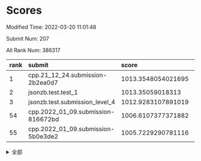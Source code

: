 # Scores

Modified Time: 2022-03-20 11:01:48

Submit Num: 207

All Rank Num: 386317

| rank |               submit               |       score        |       sigma        | pk_num |
| :--- | :--------------------------------- | :----------------- | :----------------- | :----- |
| 1    | cpp.21_12_24.submission-2b2ea0d7   | 1013.3548054021695 | 0.8248354428639342 | 7468   |
| 2    | jsonzb.test.test_1                 | 1013.35059018313   | 0.8283265380599472 | 7460   |
| 3    | jsonzb.test.submission_level_4     | 1012.9283107891019 | 0.8154798489978704 | 7462   |
| 54   | cpp.2022_01_09.submission-816672bd | 1006.6107377371882 | 0.7441916224235453 | 7466   |
| 55   | cpp.2022_01_09.submission-5b0e3de2 | 1005.7229290781116 | 0.7214067821215905 | 7471   |


<details>
<summary>全部</summary>

| rank |                 submit                 |       score        |       sigma        | pk_num |
| :--- | :------------------------------------- | :----------------- | :----------------- | :----- |
| 1    | cpp.21_12_24.submission-2b2ea0d7       | 1013.3548054021695 | 0.8248354428639342 | 7468   |
| 2    | jsonzb.test.test_1                     | 1013.35059018313   | 0.8283265380599472 | 7460   |
| 3    | jsonzb.test.submission_level_4         | 1012.9283107891019 | 0.8154798489978704 | 7462   |
| 4    | gobigger.level_3.submission_level_3_14 | 1012.026722939447  | 0.809200734270595  | 7463   |
| 5    | gobigger.level_3.submission_level_3_20 | 1011.6694888367008 | 0.7793289183929133 | 7466   |
| 6    | gobigger.level_3.submission_level_3_9  | 1011.3084026510675 | 0.7627350056658039 | 7463   |
| 7    | gobigger.level_3.submission_level_3_12 | 1010.8996195052131 | 0.7721160606482872 | 7464   |
| 8    | gobigger.level_3.submission_level_3_10 | 1010.7601844325466 | 0.7850552472185113 | 7469   |
| 9    | gobigger.level_3.submission_level_3_39 | 1010.7173917461329 | 0.7665281883869985 | 7467   |
| 10   | gobigger.level_3.submission_level_3_44 | 1010.7088015113735 | 0.7445991718178535 | 7466   |
| 11   | gobigger.level_3.submission_level_3_33 | 1010.6324849317123 | 0.7346332787952103 | 7468   |
| 12   | gobigger.level_3.submission_level_3_11 | 1010.6138017290641 | 0.7648548971909257 | 7460   |
| 13   | gobigger.level_3.submission_level_3_49 | 1010.4409343323977 | 0.761635370205115  | 7466   |
| 14   | gobigger.level_3.submission_level_3_1  | 1010.4063085573179 | 0.7705677163110166 | 7467   |
| 15   | gobigger.level_3.submission_level_3_6  | 1010.367708160705  | 0.7531157987714951 | 7463   |
| 16   | gobigger.level_3.submission_level_3_37 | 1010.2960823701537 | 0.7607432501384951 | 7474   |
| 17   | gobigger.level_3.submission_level_3_40 | 1010.2624172355629 | 0.7702032198282844 | 7464   |
| 18   | gobigger.level_3.submission_level_3_17 | 1010.2229367778245 | 0.7550053001054103 | 7463   |
| 19   | gobigger.level_3.submission_level_3_36 | 1010.1972017892618 | 0.7651965152101661 | 7468   |
| 20   | gobigger.level_3.submission_level_3_13 | 1010.1071810753539 | 0.7739995783544842 | 7463   |
| 21   | gobigger.level_3.submission_level_3_38 | 1010.0724985804281 | 0.7592991192108334 | 7463   |
| 22   | gobigger.level_3.submission_level_3_35 | 1010.0548755533543 | 0.775203838796658  | 7466   |
| 23   | gobigger.level_3.submission_level_3_19 | 1010.042169922643  | 0.7565779851925074 | 7463   |
| 24   | gobigger.level_3.submission_level_3_22 | 1009.9806289659662 | 0.7642069985126791 | 7468   |
| 25   | gobigger.level_3.submission_level_3_18 | 1009.9077346802048 | 0.7472227514662168 | 7468   |
| 26   | gobigger.level_3.submission_level_3_4  | 1009.9061860454535 | 0.7578830933852131 | 7471   |
| 27   | gobigger.level_3.submission_level_3_21 | 1009.8800026195568 | 0.7701861085970595 | 7468   |
| 28   | gobigger.level_3.submission_level_3_45 | 1009.8780143857484 | 0.7602718144966333 | 7463   |
| 29   | gobigger.level_3.submission_level_3_0  | 1009.8418533603693 | 0.7459851064451051 | 7464   |
| 30   | gobigger.level_3.submission_level_3_25 | 1009.828844170432  | 0.7589850551331933 | 7468   |
| 31   | gobigger.level_3.submission_level_3_31 | 1009.7889981760694 | 0.7438338165150502 | 7462   |
| 32   | gobigger.level_3.submission_level_3_7  | 1009.7259983050635 | 0.7417038337384574 | 7460   |
| 33   | gobigger.level_3.submission_level_3_26 | 1009.6701271772884 | 0.7398960297510573 | 7469   |
| 34   | gobigger.level_3.submission_level_3_30 | 1009.6140393706993 | 0.7470865524513572 | 7460   |
| 35   | gobigger.level_3.submission_level_3_24 | 1009.6030352067022 | 0.7500701816496981 | 7466   |
| 36   | gobigger.level_3.submission_level_3_2  | 1009.5774000220184 | 0.7619375599219893 | 7465   |
| 37   | gobigger.level_3.submission_level_3_28 | 1009.546122060504  | 0.763702381875959  | 7468   |
| 38   | gobigger.level_3.submission_level_3_3  | 1009.5434877710901 | 0.7337274596526484 | 7468   |
| 39   | gobigger.level_3.submission_level_3_42 | 1009.4953346414072 | 0.752726136378833  | 7467   |
| 40   | gobigger.level_3.submission_level_3_48 | 1009.4879983321135 | 0.7638536065675219 | 7462   |
| 41   | gobigger.level_3.submission_level_3_43 | 1009.4527484400817 | 0.7398206333879795 | 7464   |
| 42   | gobigger.level_3.submission_level_3_15 | 1009.449432544267  | 0.7592899380572647 | 7459   |
| 43   | gobigger.level_3.submission_level_3_29 | 1009.4225884826399 | 0.7396663999786053 | 7463   |
| 44   | gobigger.level_3.submission_level_3_23 | 1009.3317708768514 | 0.7551222617223439 | 7463   |
| 45   | gobigger.level_3.submission_level_3_5  | 1009.2272627628937 | 0.7573212850413806 | 7464   |
| 46   | gobigger.level_3.submission_level_3_32 | 1009.1247358041107 | 0.7572283376502896 | 7462   |
| 47   | gobigger.level_3.submission_level_3_47 | 1008.9367753215906 | 0.7335447774509419 | 7462   |
| 48   | gobigger.level_3.submission_level_3_8  | 1008.9331413214106 | 0.7368898288782095 | 7463   |
| 49   | gobigger.level_3.submission_level_3_27 | 1008.8966143010612 | 0.7417971742463741 | 7461   |
| 50   | gobigger.level_3.submission_level_3_34 | 1008.7813145124891 | 0.7475277258362746 | 7466   |
| 51   | gobigger.level_3.submission_level_3_46 | 1008.5946838394876 | 0.7522896989671527 | 7463   |
| 52   | gobigger.level_3.submission_level_3_16 | 1008.5536316243008 | 0.7465127676455935 | 7458   |
| 53   | gobigger.level_3.submission_level_3_41 | 1008.0070555879363 | 0.7601891635133439 | 7465   |
| 54   | cpp.2022_01_09.submission-816672bd     | 1006.6107377371882 | 0.7441916224235453 | 7466   |
| 55   | cpp.2022_01_09.submission-5b0e3de2     | 1005.7229290781116 | 0.7214067821215905 | 7471   |
| 56   | gobigger.level_1.submission_level_1_40 | 1004.9165987669478 | 0.712933731737887  | 7465   |
| 57   | gobigger.level_1.submission_level_1_37 | 1004.7243230042259 | 0.7189166349493865 | 7467   |
| 58   | gobigger.level_1.submission_level_1_4  | 1004.1430113111211 | 0.714346941649717  | 7467   |
| 59   | gobigger.level_1.submission_level_1_25 | 1004.1307693757707 | 0.714112200662929  | 7460   |
| 60   | gobigger.level_1.submission_level_1_46 | 1004.1161048535886 | 0.7247184252842529 | 7465   |
| 61   | gobigger.level_1.submission_level_1_29 | 1004.0907926803245 | 0.7321219299433624 | 7465   |
| 62   | gobigger.level_1.submission_level_1_20 | 1003.9705035593284 | 0.7235064438582107 | 7467   |
| 63   | gobigger.level_1.submission_level_1_35 | 1003.9517331403366 | 0.7239629642293406 | 7465   |
| 64   | gobigger.level_1.submission_level_1_31 | 1003.9463465531279 | 0.7071521752233274 | 7468   |
| 65   | gobigger.level_1.submission_level_1_11 | 1003.834188068665  | 0.7167499173540794 | 7464   |
| 66   | gobigger.level_1.submission_level_1_23 | 1003.7595542154986 | 0.7181818109872734 | 7465   |
| 67   | gobigger.level_1.submission_level_1_22 | 1003.7504003014465 | 0.7237923270888635 | 7464   |
| 68   | gobigger.level_1.submission_level_1_48 | 1003.6728706219421 | 0.7178661928823009 | 7461   |
| 69   | gobigger.level_1.submission_level_1_1  | 1003.6705034054919 | 0.7160185353232698 | 7461   |
| 70   | gobigger.level_1.submission_level_1_6  | 1003.6494778401759 | 0.7260002145235191 | 7472   |
| 71   | gobigger.level_1.submission_level_1_14 | 1003.6477446433523 | 0.7320433530033013 | 7464   |
| 72   | gobigger.level_1.submission_level_1_5  | 1003.6432410537186 | 0.7196287488832973 | 7460   |
| 73   | gobigger.level_1.submission_level_1_49 | 1003.5405220052767 | 0.7216700789837833 | 7469   |
| 74   | gobigger.level_1.submission_level_1_32 | 1003.5370401330388 | 0.7154055965650788 | 7465   |
| 75   | gobigger.level_1.submission_level_1_3  | 1003.5320855234572 | 0.7281339477727626 | 7468   |
| 76   | gobigger.level_1.submission_level_1_45 | 1003.5312865743739 | 0.7181201201023599 | 7466   |
| 77   | gobigger.level_1.submission_level_1_36 | 1003.5097306529534 | 0.7105102276900545 | 7462   |
| 78   | gobigger.level_1.submission_level_1_17 | 1003.5091760270308 | 0.70862484597291   | 7469   |
| 79   | gobigger.level_1.submission_level_1_19 | 1003.4595194922133 | 0.7105998121171643 | 7466   |
| 80   | gobigger.level_1.submission_level_1_27 | 1003.4417314192882 | 0.7168573484139977 | 7467   |
| 81   | gobigger.level_1.submission_level_1_13 | 1003.4112662820356 | 0.7115098228861346 | 7465   |
| 82   | gobigger.level_1.submission_level_1_38 | 1003.3591592821392 | 0.7150432533279065 | 7469   |
| 83   | gobigger.level_1.submission_level_1_8  | 1003.2860882788493 | 0.7230651929321946 | 7465   |
| 84   | gobigger.level_1.submission_level_1_43 | 1003.2045932556068 | 0.717434149014312  | 7467   |
| 85   | gobigger.level_1.submission_level_1_42 | 1003.1651372070368 | 0.7147968538739294 | 7467   |
| 86   | gobigger.level_1.submission_level_1_16 | 1003.1649266369211 | 0.7207061294869983 | 7465   |
| 87   | gobigger.level_1.submission_level_1_15 | 1003.1367803825809 | 0.7230248763075496 | 7464   |
| 88   | gobigger.level_1.submission_level_1_21 | 1003.1256141495251 | 0.7266714866874527 | 7460   |
| 89   | gobigger.level_1.submission_level_1_33 | 1003.1088606251991 | 0.7111326829113743 | 7473   |
| 90   | gobigger.level_1.submission_level_1_24 | 1003.1041930252719 | 0.7152912727269065 | 7462   |
| 91   | gobigger.level_1.submission_level_1_2  | 1003.0748993507918 | 0.7087772062090374 | 7469   |
| 92   | gobigger.level_1.submission_level_1_47 | 1003.0541107336883 | 0.701826069241677  | 7467   |
| 93   | gobigger.level_1.submission_level_1_34 | 1003.0197794965368 | 0.7196522378345245 | 7466   |
| 94   | gobigger.level_1.submission_level_1_26 | 1002.9787210193058 | 0.7216075172557859 | 7464   |
| 95   | gobigger.level_1.submission_level_1_41 | 1002.9730745296908 | 0.7154965161501469 | 7466   |
| 96   | gobigger.level_1.submission_level_1_39 | 1002.8993761064092 | 0.7108426643126081 | 7465   |
| 97   | gobigger.level_1.submission_level_1_18 | 1002.8750399104305 | 0.714940112583328  | 7469   |
| 98   | gobigger.level_1.submission_level_1_30 | 1002.7881684151657 | 0.7151700322863854 | 7464   |
| 99   | gobigger.level_1.submission_level_1_0  | 1002.7609901772869 | 0.703126200684472  | 7462   |
| 100  | gobigger.level_1.submission_level_1_12 | 1002.6344765460996 | 0.7211218143654166 | 7467   |
| 101  | gobigger.level_1.submission_level_1_9  | 1002.4061305214417 | 0.7085738663589323 | 7463   |
| 102  | gobigger.level_1.submission_level_1_28 | 1002.2574034723033 | 0.7169974550930004 | 7465   |
| 103  | gobigger.level_1.submission_level_1_10 | 1001.7099023145363 | 0.7059375586265461 | 7465   |
| 104  | gobigger.level_1.submission_level_1_7  | 1001.6021224941454 | 0.709559180042825  | 7463   |
| 105  | gobigger.level_1.submission_level_1_44 | 1001.4043628252261 | 0.7086115287223574 | 7468   |
| 106  | gobigger.random.submission_random_19   | 997.1008241220222  | 0.7091910293793563 | 7463   |
| 107  | gobigger.random.submission_random_46   | 997.0866819330934  | 0.69899908145821   | 7463   |
| 108  | gobigger.random.submission_random_45   | 997.0820371964271  | 0.6990275904119565 | 7464   |
| 109  | gobigger.random.submission_random_8    | 996.9031855164986  | 0.7043797533302921 | 7464   |
| 110  | gobigger.random.submission_random_2    | 996.900699011329   | 0.7108669271890622 | 7466   |
| 111  | gobigger.random.submission_random_48   | 996.8793303586593  | 0.7021630296335606 | 7463   |
| 112  | gobigger.random.submission_random_3    | 996.8544023597505  | 0.7042076488541927 | 7466   |
| 113  | gobigger.random.submission_random_15   | 996.7601091520903  | 0.7012062850499984 | 7464   |
| 114  | gobigger.random.submission_random_42   | 996.7493554951742  | 0.7339273073564084 | 7461   |
| 115  | gobigger.random.submission_random_1    | 996.653390686018   | 0.7094478311827943 | 7464   |
| 116  | gobigger.random.submission_random_30   | 996.5483463297481  | 0.7165075875925428 | 7463   |
| 117  | gobigger.random.submission_random_34   | 996.5416572218829  | 0.7126894524844262 | 7467   |
| 118  | gobigger.random.submission_random_7    | 996.5409841062033  | 0.7176679620333554 | 7464   |
| 119  | gobigger.random.submission_random_9    | 996.5061514117417  | 0.7163603792117048 | 7468   |
| 120  | gobigger.random.submission_random_6    | 996.4976316402223  | 0.7082838630455945 | 7461   |
| 121  | gobigger.random.submission_random_37   | 996.4738757465698  | 0.7059259703411072 | 7472   |
| 122  | gobigger.random.submission_random_28   | 996.3506254487     | 0.6960450709411626 | 7469   |
| 123  | gobigger.random.submission_random_13   | 996.3286374678011  | 0.7198046466721499 | 7463   |
| 124  | gobigger.random.submission_random_38   | 996.2424652844629  | 0.7172715616383042 | 7463   |
| 125  | gobigger.random.submission_random_36   | 996.2285774909063  | 0.7069644816288413 | 7464   |
| 126  | gobigger.random.submission_random_16   | 996.2179075024782  | 0.6999143720795928 | 7463   |
| 127  | gobigger.random.submission_random_29   | 996.2170739892077  | 0.7137874837928052 | 7469   |
| 128  | gobigger.random.submission_random_0    | 996.141775548327   | 0.7127663022962529 | 7469   |
| 129  | gobigger.random.submission_random_44   | 996.1169865389005  | 0.712580242814759  | 7466   |
| 130  | gobigger.random.submission_random_12   | 996.0273699713805  | 0.7110330969712206 | 7464   |
| 131  | gobigger.random.submission_random_17   | 996.0082733291587  | 0.698100291084935  | 7467   |
| 132  | gobigger.random.submission_random_39   | 995.9802898203895  | 0.7094681152401553 | 7465   |
| 133  | gobigger.random.submission_random_26   | 995.9184271505259  | 0.7039699345181342 | 7460   |
| 134  | gobigger.random.submission_random_23   | 995.9015675847382  | 0.7162440497203789 | 7467   |
| 135  | gobigger.random.submission_random_5    | 995.8204590224167  | 0.7114199561076051 | 7467   |
| 136  | gobigger.random.submission_random_21   | 995.8127856067581  | 0.7051872393283187 | 7466   |
| 137  | gobigger.random.submission_random_25   | 995.7954938550592  | 0.6987799763169181 | 7464   |
| 138  | gobigger.random.submission_random_4    | 995.7694007655032  | 0.7072778086410006 | 7464   |
| 139  | gobigger.random.submission_random_32   | 995.7644390468192  | 0.7012196999203578 | 7462   |
| 140  | gobigger.random.submission_random_33   | 995.7603120920339  | 0.713813714520707  | 7463   |
| 141  | gobigger.random.submission_random_49   | 995.7591861095636  | 0.7090799085180386 | 7469   |
| 142  | gobigger.random.submission_random_41   | 995.7591751565765  | 0.7150527146819098 | 7462   |
| 143  | gobigger.random.submission_random_11   | 995.7476409954985  | 0.7184171794242475 | 7464   |
| 144  | gobigger.random.submission_random_47   | 995.7365807281823  | 0.7074765991559606 | 7467   |
| 145  | gobigger.random.submission_random_20   | 995.7107507893716  | 0.6994014096903506 | 7465   |
| 146  | gobigger.random.submission_random_14   | 995.671937522345   | 0.7104647761550363 | 7468   |
| 147  | gobigger.random.submission_random_27   | 995.3858086512898  | 0.706952658153539  | 7462   |
| 148  | gobigger.random.submission_random_43   | 995.3059882691988  | 0.7246062470343337 | 7461   |
| 149  | gobigger.random.submission_random_40   | 995.2969396977186  | 0.7168734200612976 | 7460   |
| 150  | gobigger.random.submission_random_31   | 995.2163905585787  | 0.7160713822537487 | 7465   |
| 151  | gobigger.random.submission_random_22   | 995.2066971629557  | 0.7301830723216174 | 7463   |
| 152  | gobigger.random.submission_random_18   | 995.0412789571849  | 0.7097805595749892 | 7470   |
| 153  | gobigger.random.submission_random_35   | 994.8742452805211  | 0.7148525410470086 | 7466   |
| 154  | gobigger.random.submission_random_24   | 994.6096921064847  | 0.7208921696917429 | 7465   |
| 155  | gobigger.random.submission_random_10   | 994.5197903544644  | 0.7118757151779918 | 7467   |
| 156  | gobigger.level_2.submission_level_2_29 | 993.9408767890327  | 0.736637375954841  | 7468   |
| 157  | gobigger.level_2.submission_level_2_26 | 993.887152161462   | 0.7368674080425796 | 7466   |
| 158  | gobigger.level_2.submission_level_2_11 | 993.7296185528838  | 0.7298274603559992 | 7464   |
| 159  | gobigger.level_2.submission_level_2_45 | 993.48124182545    | 0.7352481097269026 | 7469   |
| 160  | gobigger.level_2.submission_level_2_21 | 993.3970679300701  | 0.7363420062452056 | 7466   |
| 161  | gobigger.level_2.submission_level_2_38 | 993.366264709787   | 0.7217398304966222 | 7468   |
| 162  | gobigger.level_2.submission_level_2_42 | 993.2108554058308  | 0.73290206506281   | 7466   |
| 163  | gobigger.level_2.submission_level_2_20 | 993.1528446636731  | 0.7373279934857666 | 7467   |
| 164  | gobigger.level_2.submission_level_2_37 | 993.1109241226599  | 0.7562244574881977 | 7459   |
| 165  | gobigger.level_2.submission_level_2_5  | 993.0734876165576  | 0.7221143168985078 | 7464   |
| 166  | gobigger.level_2.submission_level_2_40 | 993.0537635958624  | 0.7514035708545448 | 7467   |
| 167  | gobigger.level_2.submission_level_2_19 | 992.9235779580631  | 0.7685515528175402 | 7463   |
| 168  | gobigger.level_2.submission_level_2_31 | 992.7827229510751  | 0.7208684986095275 | 7459   |
| 169  | gobigger.level_2.submission_level_2_23 | 992.7225937468269  | 0.7405841574056556 | 7469   |
| 170  | gobigger.level_2.submission_level_2_30 | 992.6799489716202  | 0.7370568677726715 | 7465   |
| 171  | gobigger.level_2.submission_level_2_32 | 992.6744616050241  | 0.7514297700878434 | 7463   |
| 172  | gobigger.level_2.submission_level_2_4  | 992.565368278189   | 0.7661046041339066 | 7462   |
| 173  | gobigger.level_2.submission_level_2_0  | 992.5334168443325  | 0.7439628160293089 | 7465   |
| 174  | gobigger.level_2.submission_level_2_2  | 992.4771718469791  | 0.755825918310469  | 7464   |
| 175  | gobigger.level_2.submission_level_2_17 | 992.2873132625434  | 0.7525774468549422 | 7468   |
| 176  | gobigger.level_2.submission_level_2_22 | 992.2454369548727  | 0.7465320337695909 | 7461   |
| 177  | gobigger.level_2.submission_level_2_10 | 992.2057474289343  | 0.7434593746247785 | 7463   |
| 178  | gobigger.level_2.submission_level_2_49 | 992.1187464123883  | 0.7348395148770992 | 7472   |
| 179  | gobigger.level_2.submission_level_2_15 | 992.1080711405767  | 0.7626381246960956 | 7466   |
| 180  | gobigger.level_2.submission_level_2_39 | 992.0604573719031  | 0.7477957179811724 | 7459   |
| 181  | gobigger.level_2.submission_level_2_6  | 992.0133129455414  | 0.7598531189287409 | 7462   |
| 182  | gobigger.level_2.submission_level_2_3  | 991.9433784184823  | 0.753257765239703  | 7466   |
| 183  | gobigger.level_2.submission_level_2_46 | 991.8223789900865  | 0.74544977171769   | 7465   |
| 184  | gobigger.level_2.submission_level_2_18 | 991.7989620085084  | 0.7361203934239752 | 7467   |
| 185  | gobigger.level_2.submission_level_2_1  | 991.7071747613027  | 0.7342186158623628 | 7463   |
| 186  | gobigger.level_2.submission_level_2_28 | 991.6877269596504  | 0.7633210974474827 | 7465   |
| 187  | gobigger.level_2.submission_level_2_16 | 991.6834436685668  | 0.7628408108083421 | 7464   |
| 188  | gobigger.level_2.submission_level_2_9  | 991.6777293850689  | 0.7456304048291101 | 7466   |
| 189  | gobigger.level_2.submission_level_2_35 | 991.6488250861162  | 0.7372946499729617 | 7469   |
| 190  | gobigger.level_2.submission_level_2_41 | 991.5932174293972  | 0.7569680434547066 | 7469   |
| 191  | gobigger.level_2.submission_level_2_14 | 991.567514934725   | 0.7475660861307885 | 7468   |
| 192  | gobigger.level_2.submission_level_2_12 | 991.517694975659   | 0.7571989457380521 | 7468   |
| 193  | gobigger.level_2.submission_level_2_36 | 991.4103667061446  | 0.7590394709962026 | 7471   |
| 194  | gobigger.level_2.submission_level_2_44 | 991.4062428962944  | 0.7427381468488954 | 7468   |
| 195  | gobigger.level_2.submission_level_2_25 | 991.2655618657609  | 0.769311400182062  | 7463   |
| 196  | gobigger.level_2.submission_level_2_48 | 991.2419425876176  | 0.7535300573127699 | 7462   |
| 197  | gobigger.level_2.submission_level_2_43 | 991.1154334246879  | 0.7818015582852342 | 7463   |
| 198  | gobigger.level_2.submission_level_2_13 | 991.0749828489446  | 0.7563770236243794 | 7464   |
| 199  | gobigger.level_2.submission_level_2_7  | 990.8870376324102  | 0.7767613366513342 | 7467   |
| 200  | gobigger.level_2.submission_level_2_47 | 990.7866645244426  | 0.7285945477496907 | 7465   |
| 201  | gobigger.level_2.submission_level_2_24 | 990.594675601768   | 0.7654767400199858 | 7464   |
| 202  | gobigger.level_2.submission_level_2_34 | 990.5390602395012  | 0.7592321297999646 | 7467   |
| 203  | gobigger.level_2.submission_level_2_27 | 990.1336535698596  | 0.7481903312176225 | 7466   |
| 204  | gobigger.level_2.submission_level_2_33 | 989.8772503518677  | 0.7603385366467568 | 7464   |
| 205  | gobigger.level_2.submission_level_2_8  | 989.3983518975479  | 0.7689775164992728 | 7467   |
| 206  | gobigger.none.submission_none_0        | 976.3241549709702  | 1.4280461837667646 | 7463   |
| 207  | gobigger.none.submission_none_1        | 974.4147413664422  | 1.673022723796381  | 7465   |

</details>